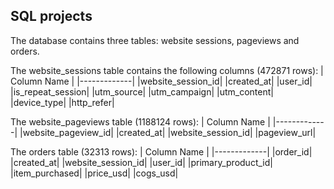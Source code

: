 ## SQL projects

The database contains three tables: website sessions, pageviews and orders.

The website_sessions table contains the following columns (472871 rows):
| Column Name | 
|-------------|
|website_session_id|
|created_at|
|user_id|
|is_repeat_session|
|utm_source|
|utm_campaign|
|utm_content|
|device_type|
|http_refer|

The website_pageviews table (1188124 rows):
| Column Name | 
|-------------|
|website_pageview_id|
|created_at|
|website_session_id|
|pageview_url|

The orders table (32313 rows):
| Column Name | 
|-------------|
|order_id|
|created_at|
|website_session_id|
|user_id|
|primary_product_id|
|item_purchased|
|price_usd|
|cogs_usd|
